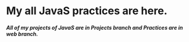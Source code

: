 # My all JavaS practices are here. 
##### All of my projects of JavaS are in Projects branch and Practices are in web branch.
